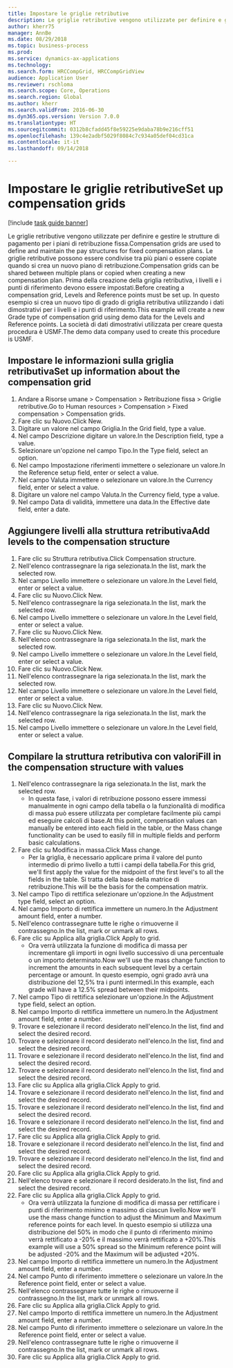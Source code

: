 ```yaml
--- 
title: Impostare le griglie retributive
description: Le griglie retributive vengono utilizzate per definire e gestire le strutture di pagamento per i piani di retribuzione fissa.
author: kherr75
manager: AnnBe
ms.date: 08/29/2018
ms.topic: business-process
ms.prod: 
ms.service: dynamics-ax-applications
ms.technology: 
ms.search.form: HRCCompGrid, HRCCompGridView
audience: Application User
ms.reviewer: rschloma
ms.search.scope: Core, Operations
ms.search.region: Global
ms.author: kherr
ms.search.validFrom: 2016-06-30
ms.dyn365.ops.version: Version 7.0.0
ms.translationtype: HT
ms.sourcegitcommit: 0312b8cfadd45f8e59225e9daba78b9e216cff51
ms.openlocfilehash: 139c4e2adbf5029f8084c7c934a05def04cd31ca
ms.contentlocale: it-it
ms.lasthandoff: 09/14/2018

---
```

# <a name="set-up-compensation-grids"></a><span data-ttu-id="180db-103">Impostare le griglie retributive</span><span class="sxs-lookup"><span data-stu-id="180db-103">Set up compensation grids</span></span>

[!include [task guide banner](../../includes/task-guide-banner.md)]

<span data-ttu-id="180db-104">Le griglie retributive vengono utilizzate per definire e gestire le strutture di pagamento per i piani di retribuzione fissa.</span><span class="sxs-lookup"><span data-stu-id="180db-104">Compensation grids are used to define and maintain the pay structures for fixed compensation plans.</span></span> <span data-ttu-id="180db-105">Le griglie retributive possono essere condivise tra più piani o essere copiate quando si crea un nuovo piano di retribuzione.</span><span class="sxs-lookup"><span data-stu-id="180db-105">Compensation grids can be shared between multiple plans or copied when creating a new compensation plan.</span></span>  <span data-ttu-id="180db-106">Prima della creazione della griglia retributiva, i livelli e i punti di riferimento devono essere impostati.</span><span class="sxs-lookup"><span data-stu-id="180db-106">Before creating a compensation grid, Levels and Reference points must be set up.</span></span> <span data-ttu-id="180db-107">In questo esempio si crea un nuovo tipo di grado di griglia retributiva utilizzando i dati dimostrativi per i livelli e i punti di riferimento.</span><span class="sxs-lookup"><span data-stu-id="180db-107">This example will create a new Grade type of compensation grid using demo data for the Levels and Reference points.</span></span> <span data-ttu-id="180db-108">La società di dati dimostrativi utilizzata per creare questa procedura è USMF.</span><span class="sxs-lookup"><span data-stu-id="180db-108">The demo data company used to create this procedure is USMF.</span></span>


## <a name="set-up-information-about-the-compensation-grid"></a><span data-ttu-id="180db-109">Impostare le informazioni sulla griglia retributiva</span><span class="sxs-lookup"><span data-stu-id="180db-109">Set up information about the compensation grid</span></span>
1. <span data-ttu-id="180db-110">Andare a Risorse umane > Compensation > Retribuzione fissa > Griglie retributive.</span><span class="sxs-lookup"><span data-stu-id="180db-110">Go to Human resources > Compensation > Fixed compensation > Compensation grids.</span></span>
2. <span data-ttu-id="180db-111">Fare clic su Nuovo.</span><span class="sxs-lookup"><span data-stu-id="180db-111">Click New.</span></span>
3. <span data-ttu-id="180db-112">Digitare un valore nel campo Griglia.</span><span class="sxs-lookup"><span data-stu-id="180db-112">In the Grid field, type a value.</span></span>
4. <span data-ttu-id="180db-113">Nel campo Descrizione digitare un valore.</span><span class="sxs-lookup"><span data-stu-id="180db-113">In the Description field, type a value.</span></span>
5. <span data-ttu-id="180db-114">Selezionare un'opzione nel campo Tipo.</span><span class="sxs-lookup"><span data-stu-id="180db-114">In the Type field, select an option.</span></span>
6. <span data-ttu-id="180db-115">Nel campo Impostazione riferimenti immettere o selezionare un valore.</span><span class="sxs-lookup"><span data-stu-id="180db-115">In the Reference setup field, enter or select a value.</span></span>
7. <span data-ttu-id="180db-116">Nel campo Valuta immettere o selezionare un valore.</span><span class="sxs-lookup"><span data-stu-id="180db-116">In the Currency field, enter or select a value.</span></span>
8. <span data-ttu-id="180db-117">Digitare un valore nel campo Valuta.</span><span class="sxs-lookup"><span data-stu-id="180db-117">In the Currency field, type a value.</span></span>
9. <span data-ttu-id="180db-118">Nel campo Data di validità, immettere una data.</span><span class="sxs-lookup"><span data-stu-id="180db-118">In the Effective date field, enter a date.</span></span>

## <a name="add-levels-to-the-compensation-structure"></a><span data-ttu-id="180db-119">Aggiungere livelli alla struttura retributiva</span><span class="sxs-lookup"><span data-stu-id="180db-119">Add levels to the compensation structure</span></span>
1. <span data-ttu-id="180db-120">Fare clic su Struttura retributiva.</span><span class="sxs-lookup"><span data-stu-id="180db-120">Click Compensation structure.</span></span>
2. <span data-ttu-id="180db-121">Nell'elenco contrassegnare la riga selezionata.</span><span class="sxs-lookup"><span data-stu-id="180db-121">In the list, mark the selected row.</span></span>
3. <span data-ttu-id="180db-122">Nel campo Livello immettere o selezionare un valore.</span><span class="sxs-lookup"><span data-stu-id="180db-122">In the Level field, enter or select a value.</span></span>
4. <span data-ttu-id="180db-123">Fare clic su Nuovo.</span><span class="sxs-lookup"><span data-stu-id="180db-123">Click New.</span></span>
5. <span data-ttu-id="180db-124">Nell'elenco contrassegnare la riga selezionata.</span><span class="sxs-lookup"><span data-stu-id="180db-124">In the list, mark the selected row.</span></span>
6. <span data-ttu-id="180db-125">Nel campo Livello immettere o selezionare un valore.</span><span class="sxs-lookup"><span data-stu-id="180db-125">In the Level field, enter or select a value.</span></span>
7. <span data-ttu-id="180db-126">Fare clic su Nuovo.</span><span class="sxs-lookup"><span data-stu-id="180db-126">Click New.</span></span>
8. <span data-ttu-id="180db-127">Nell'elenco contrassegnare la riga selezionata.</span><span class="sxs-lookup"><span data-stu-id="180db-127">In the list, mark the selected row.</span></span>
9. <span data-ttu-id="180db-128">Nel campo Livello immettere o selezionare un valore.</span><span class="sxs-lookup"><span data-stu-id="180db-128">In the Level field, enter or select a value.</span></span>
10. <span data-ttu-id="180db-129">Fare clic su Nuovo.</span><span class="sxs-lookup"><span data-stu-id="180db-129">Click New.</span></span>
11. <span data-ttu-id="180db-130">Nell'elenco contrassegnare la riga selezionata.</span><span class="sxs-lookup"><span data-stu-id="180db-130">In the list, mark the selected row.</span></span>
12. <span data-ttu-id="180db-131">Nel campo Livello immettere o selezionare un valore.</span><span class="sxs-lookup"><span data-stu-id="180db-131">In the Level field, enter or select a value.</span></span>
13. <span data-ttu-id="180db-132">Fare clic su Nuovo.</span><span class="sxs-lookup"><span data-stu-id="180db-132">Click New.</span></span>
14. <span data-ttu-id="180db-133">Nell'elenco contrassegnare la riga selezionata.</span><span class="sxs-lookup"><span data-stu-id="180db-133">In the list, mark the selected row.</span></span>
15. <span data-ttu-id="180db-134">Nel campo Livello immettere o selezionare un valore.</span><span class="sxs-lookup"><span data-stu-id="180db-134">In the Level field, enter or select a value.</span></span>

## <a name="fill-in-the-compensation-structure-with-values"></a><span data-ttu-id="180db-135">Compilare la struttura retributiva con valori</span><span class="sxs-lookup"><span data-stu-id="180db-135">Fill in the compensation structure with values</span></span>
1. <span data-ttu-id="180db-136">Nell'elenco contrassegnare la riga selezionata.</span><span class="sxs-lookup"><span data-stu-id="180db-136">In the list, mark the selected row.</span></span>
    * <span data-ttu-id="180db-137">In questa fase, i valori di retribuzione possono essere immessi manualmente in ogni campo della tabella o la funzionalità di modifica di massa può essere utilizzata per completare facilmente più campi ed eseguire calcoli di base.</span><span class="sxs-lookup"><span data-stu-id="180db-137">At this point, compensation values can manually be entered into each field in the table, or the Mass change functionality can be used to easily fill in multiple fields and perform basic calculations.</span></span>  
2. <span data-ttu-id="180db-138">Fare clic su Modifica in massa.</span><span class="sxs-lookup"><span data-stu-id="180db-138">Click Mass change.</span></span>
    * <span data-ttu-id="180db-139">Per la griglia, è necessario applicare prima il valore del punto intermedio di primo livello a tutti i campi della tabella.</span><span class="sxs-lookup"><span data-stu-id="180db-139">For this grid, we'll first apply the value for the midpoint of the first level's to all the fields in the table.</span></span> <span data-ttu-id="180db-140">Si tratta della base della matrice di retribuzione.</span><span class="sxs-lookup"><span data-stu-id="180db-140">This will be the basis for the compensation matrix.</span></span>  
3. <span data-ttu-id="180db-141">Nel campo Tipo di rettifica selezionare un'opzione.</span><span class="sxs-lookup"><span data-stu-id="180db-141">In the Adjustment type field, select an option.</span></span>
4. <span data-ttu-id="180db-142">Nel campo Importo di rettifica immettere un numero.</span><span class="sxs-lookup"><span data-stu-id="180db-142">In the Adjustment amount field, enter a number.</span></span>
5. <span data-ttu-id="180db-143">Nell'elenco contrassegnare tutte le righe o rimuoverne il contrassegno.</span><span class="sxs-lookup"><span data-stu-id="180db-143">In the list, mark or unmark all rows.</span></span>
6. <span data-ttu-id="180db-144">Fare clic su Applica alla griglia.</span><span class="sxs-lookup"><span data-stu-id="180db-144">Click Apply to grid.</span></span>
    * <span data-ttu-id="180db-145">Ora verrà utilizzata la funzione di modifica di massa per incrementare gli importi in ogni livello successivo di una percentuale o un importo determinato.</span><span class="sxs-lookup"><span data-stu-id="180db-145">Now we'll use the mass change function to increment the amounts in each subsequent level by a certain percentage or amount.</span></span> <span data-ttu-id="180db-146">In questo esempio, ogni grado avrà una distribuzione del 12,5% tra i punti intermedi.</span><span class="sxs-lookup"><span data-stu-id="180db-146">In this example, each grade will have a 12.5% spread between their midpoints.</span></span>  
7. <span data-ttu-id="180db-147">Nel campo Tipo di rettifica selezionare un'opzione.</span><span class="sxs-lookup"><span data-stu-id="180db-147">In the Adjustment type field, select an option.</span></span>
8. <span data-ttu-id="180db-148">Nel campo Importo di rettifica immettere un numero.</span><span class="sxs-lookup"><span data-stu-id="180db-148">In the Adjustment amount field, enter a number.</span></span>
9. <span data-ttu-id="180db-149">Trovare e selezionare il record desiderato nell'elenco.</span><span class="sxs-lookup"><span data-stu-id="180db-149">In the list, find and select the desired record.</span></span>
10. <span data-ttu-id="180db-150">Trovare e selezionare il record desiderato nell'elenco.</span><span class="sxs-lookup"><span data-stu-id="180db-150">In the list, find and select the desired record.</span></span>
11. <span data-ttu-id="180db-151">Trovare e selezionare il record desiderato nell'elenco.</span><span class="sxs-lookup"><span data-stu-id="180db-151">In the list, find and select the desired record.</span></span>
12. <span data-ttu-id="180db-152">Trovare e selezionare il record desiderato nell'elenco.</span><span class="sxs-lookup"><span data-stu-id="180db-152">In the list, find and select the desired record.</span></span>
13. <span data-ttu-id="180db-153">Fare clic su Applica alla griglia.</span><span class="sxs-lookup"><span data-stu-id="180db-153">Click Apply to grid.</span></span>
14. <span data-ttu-id="180db-154">Trovare e selezionare il record desiderato nell'elenco.</span><span class="sxs-lookup"><span data-stu-id="180db-154">In the list, find and select the desired record.</span></span>
15. <span data-ttu-id="180db-155">Trovare e selezionare il record desiderato nell'elenco.</span><span class="sxs-lookup"><span data-stu-id="180db-155">In the list, find and select the desired record.</span></span>
16. <span data-ttu-id="180db-156">Trovare e selezionare il record desiderato nell'elenco.</span><span class="sxs-lookup"><span data-stu-id="180db-156">In the list, find and select the desired record.</span></span>
17. <span data-ttu-id="180db-157">Fare clic su Applica alla griglia.</span><span class="sxs-lookup"><span data-stu-id="180db-157">Click Apply to grid.</span></span>
18. <span data-ttu-id="180db-158">Trovare e selezionare il record desiderato nell'elenco.</span><span class="sxs-lookup"><span data-stu-id="180db-158">In the list, find and select the desired record.</span></span>
19. <span data-ttu-id="180db-159">Trovare e selezionare il record desiderato nell'elenco.</span><span class="sxs-lookup"><span data-stu-id="180db-159">In the list, find and select the desired record.</span></span>
20. <span data-ttu-id="180db-160">Fare clic su Applica alla griglia.</span><span class="sxs-lookup"><span data-stu-id="180db-160">Click Apply to grid.</span></span>
21. <span data-ttu-id="180db-161">Nell'elenco trovare e selezionare il record desiderato.</span><span class="sxs-lookup"><span data-stu-id="180db-161">In the list, find and select the desired record.</span></span>
22. <span data-ttu-id="180db-162">Fare clic su Applica alla griglia.</span><span class="sxs-lookup"><span data-stu-id="180db-162">Click Apply to grid.</span></span>
    * <span data-ttu-id="180db-163">Ora verrà utilizzata la funzione di modifica di massa per rettificare i punti di riferimento minimo e massimo di ciascun livello.</span><span class="sxs-lookup"><span data-stu-id="180db-163">Now we'll use the mass change function to adjust the Minimum and Maximum reference points for each level.</span></span> <span data-ttu-id="180db-164">In questo esempio si utilizza una distribuzione del 50% in modo che il punto di riferimento minimo verrà rettificato a -20% e il massimo verrà rettificato a +20%.</span><span class="sxs-lookup"><span data-stu-id="180db-164">This example will use a 50% spread so the Minimum reference point will be adjusted -20% and the Maximum will be adjusted +20%.</span></span>  
23. <span data-ttu-id="180db-165">Nel campo Importo di rettifica immettere un numero.</span><span class="sxs-lookup"><span data-stu-id="180db-165">In the Adjustment amount field, enter a number.</span></span>
24. <span data-ttu-id="180db-166">Nel campo Punto di riferimento immettere o selezionare un valore.</span><span class="sxs-lookup"><span data-stu-id="180db-166">In the Reference point field, enter or select a value.</span></span>
25. <span data-ttu-id="180db-167">Nell'elenco contrassegnare tutte le righe o rimuoverne il contrassegno.</span><span class="sxs-lookup"><span data-stu-id="180db-167">In the list, mark or unmark all rows.</span></span>
26. <span data-ttu-id="180db-168">Fare clic su Applica alla griglia.</span><span class="sxs-lookup"><span data-stu-id="180db-168">Click Apply to grid.</span></span>
27. <span data-ttu-id="180db-169">Nel campo Importo di rettifica immettere un numero.</span><span class="sxs-lookup"><span data-stu-id="180db-169">In the Adjustment amount field, enter a number.</span></span>
28. <span data-ttu-id="180db-170">Nel campo Punto di riferimento immettere o selezionare un valore.</span><span class="sxs-lookup"><span data-stu-id="180db-170">In the Reference point field, enter or select a value.</span></span>
29. <span data-ttu-id="180db-171">Nell'elenco contrassegnare tutte le righe o rimuoverne il contrassegno.</span><span class="sxs-lookup"><span data-stu-id="180db-171">In the list, mark or unmark all rows.</span></span>
30. <span data-ttu-id="180db-172">Fare clic su Applica alla griglia.</span><span class="sxs-lookup"><span data-stu-id="180db-172">Click Apply to grid.</span></span>


